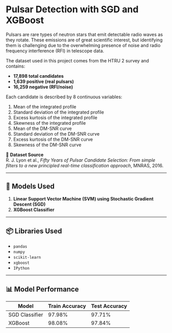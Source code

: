 # Pulsar Detection with SGD and XGBoost

Pulsars are rare types of neutron stars that emit detectable radio waves as they rotate. These emissions are of great scientific interest, but identifying them is challenging due to the overwhelming presence of noise and radio frequency interference (RFI) in telescope data.

The dataset used in this project comes from the HTRU 2 survey and contains:
- **17,898 total candidates**
- **1,639 positive (real pulsars)**
- **16,259 negative (RFI/noise)**

Each candidate is described by 8 continuous variables:
1. Mean of the integrated profile  
2. Standard deviation of the integrated profile  
3. Excess kurtosis of the integrated profile  
4. Skewness of the integrated profile  
5. Mean of the DM-SNR curve  
6. Standard deviation of the DM-SNR curve  
7. Excess kurtosis of the DM-SNR curve  
8. Skewness of the DM-SNR curve  

📄 **Dataset Source**  
R. J. Lyon et al., *Fifty Years of Pulsar Candidate Selection: From simple filters to a new principled real-time classification approach*, MNRAS, 2016.

---

## 🧠 Models Used

1. **Linear Support Vector Machine (SVM) using Stochastic Gradient Descent (SGD)**
2. **XGBoost Classifier**

---

## 📦 Libraries Used

- `pandas`  
- `numpy`  
- `scikit-learn`  
- `xgboost`  
- `IPython`

---

## 📊 Model Performance

| Model            | Train Accuracy   | Test Accuracy |
|------------------|------------------|---------------|
| SGD Classifier   | 97.98%           | 97.71%        |
| XGBoost          | 98.08%           | 97.84%        |
